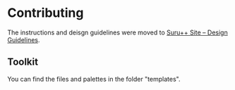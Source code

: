# Contributing

The instructions and deisgn guidelines were moved to [Suru++ Site – Design Guidelines](https://gusbemacbe.github.io/suru-plus-site/guidelines.html).

## Toolkit

You can find the files and palettes in the folder "templates". 